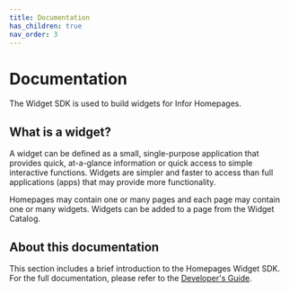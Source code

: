 ```yaml
---
title: Documentation
has_children: true
nav_order: 3
---
```


# Documentation

The Widget SDK is used to build widgets for Infor Homepages.


## What is a widget? 
A widget can be defined as a small, single-purpose application that provides quick, at-a-glance information or quick access to simple interactive functions. Widgets are simpler and faster to access than full applications (apps) that may provide more functionality.

Homepages may contain one or many pages and each page may contain one or many widgets. Widgets can be added to a page from the Widget Catalog.

## About this documentation

This section includes a brief introduction to the Homepages Widget SDK. For the full documentation, please refer to the [Developer's Guide](https://github.com/infor-cloud/homepages-widget-sdk/blob/master/DevelopersGuide.pdf).
